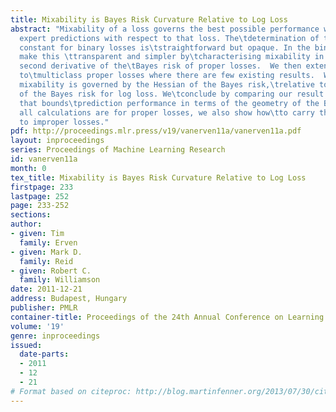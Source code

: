 ```yaml
---
title: Mixability is Bayes Risk Curvature Relative to Log Loss
abstract: "Mixability of a loss governs the best possible performance when\taggregating
  expert predictions with respect to that loss. The\tdetermination of the mixability
  constant for binary losses is\tstraightforward but opaque. In the binary case we
  make this \ttransparent and simpler by\tcharacterising mixability in terms of the
  second derivative of the\tBayes risk of proper losses.  We then extend this result
  to\tmulticlass proper losses where there are few existing results.  We\tshow that
  mixability is governed by the Hessian of the Bayes risk,\trelative to the Hessian
  of the Bayes risk for log loss. We\tconclude by comparing our result to other work
  that bounds\tprediction performance in terms of the geometry of the Bayes risk.\tAlthough
  all calculations are for proper losses, we also show how\tto carry the results across
  to improper losses."
pdf: http://proceedings.mlr.press/v19/vanerven11a/vanerven11a.pdf
layout: inproceedings
series: Proceedings of Machine Learning Research
id: vanerven11a
month: 0
tex_title: Mixability is Bayes Risk Curvature Relative to Log Loss
firstpage: 233
lastpage: 252
page: 233-252
sections: 
author:
- given: Tim
  family: Erven
- given: Mark D.
  family: Reid
- given: Robert C.
  family: Williamson
date: 2011-12-21
address: Budapest, Hungary
publisher: PMLR
container-title: Proceedings of the 24th Annual Conference on Learning Theory
volume: '19'
genre: inproceedings
issued:
  date-parts:
  - 2011
  - 12
  - 21
# Format based on citeproc: http://blog.martinfenner.org/2013/07/30/citeproc-yaml-for-bibliographies/
---
```

